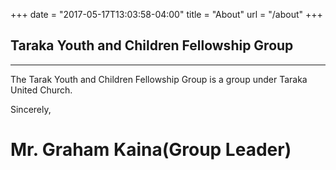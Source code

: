 +++
date = "2017-05-17T13:03:58-04:00"
title = "About"
url = "/about"
+++

## Taraka Youth and Children Fellowship Group

---

The Tarak Youth and Children Fellowship Group is a group under Taraka United Church.

Sincerely,
# Mr. Graham Kaina(Group Leader)

